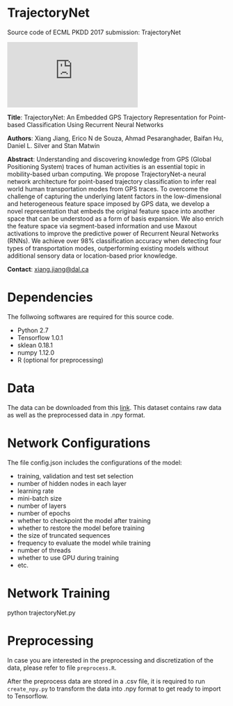 # TrajectoryNet
Source code of ECML PKDD 2017 submission: TrajectoryNet

![TrajectoryNet Architecture](https://github.com/xiangdal/TrajectoryNet/architecture.pdf)

**Title**: TrajectoryNet: An Embedded GPS Trajectory Representation for Point-based Classification Using Recurrent Neural Networks

**Authors**: Xiang Jiang, Erico N de Souza, Ahmad Pesaranghader, Baifan Hu, Daniel L. Silver and Stan Matwin

**Abstract**:
Understanding and discovering knowledge from GPS (Global Positioning System) traces of human activities is an essential topic in mobility-based urban computing. We propose TrajectoryNet-a neural network architecture for point-based trajectory classification to infer real world human transportation modes from GPS traces. To overcome the challenge of capturing the underlying latent factors in the low-dimensional and heterogeneous feature space imposed by GPS data, we develop a novel representation that embeds the original feature space into another space that can be understood as a form of basis expansion.
We also enrich the feature space via segment-based information and use Maxout activations to improve the predictive power of Recurrent Neural Networks (RNNs). We achieve over 98% classification accuracy when detecting four types of transportation modes, outperforming existing models without additional sensory data or location-based prior knowledge.

**Contact**: xiang.jiang@dal.ca

# Dependencies
The follwoing softwares are required for this source code.
- Python 2.7
- Tensorflow 1.0.1
- sklean 0.18.1
- numpy 1.12.0
- R (optional for preprocessing)

# Data
The data can be downloaded from this [link](https://drive.google.com/open?id=0B_8r6OqflofXXzZheTVEc2h6Nms).
This dataset contains raw data as well as the preprocessed data in .npy format.

# Network Configurations
The file config.json includes the configurations of the model:
- training, validation and test set selection
- number of hidden nodes in each layer
- learning rate
- mini-batch size
- number of layers
- number of epochs
- whether to checkpoint the model after training
- whether to restore the model before training
- the size of truncated sequences
- frequency to evaluate the model while training
- number of threads
- whether to use GPU during training
- etc.

# Network Training
python trajectoryNet.py

# Preprocessing
In case you are interested in the preprocessing and discretization of the data, please refer to file `preprocess.R`.

After the preprocess data are stored in a .csv file, it is required to run `create_npy.py` to transform the data into .npy format to get ready to import to Tensorflow.
